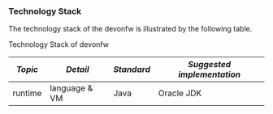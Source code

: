 

### Technology Stack

The technology stack of the devonfw is illustrated by the following table.

Technology Stack of devonfw

|*Topic*|*Detail*|*Standard*|*Suggested implementation*|
| ----------- | ----------- |----------- | ----------- |
|runtime|language &amp; VM|Java|Oracle JDK



